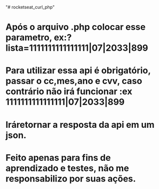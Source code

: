 "# rocketseat_curl_php" 

# Após o arquivo .php colocar esse parametro, ex:?lista=1111111111111111|07|2033|899

# Para utilizar essa api é obrigatório, passar o cc,mes,ano e cvv, caso contrário não irá funcionar :ex 1111111111111111|07|2033|899

# Iráretornar a resposta da api em um json.

# Feito apenas para fins de aprendizado e testes, não me responsabilizo por suas ações.
